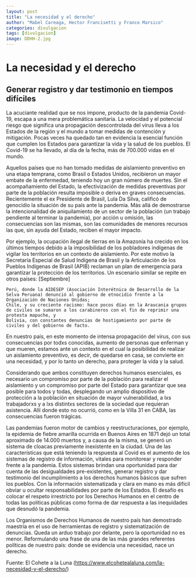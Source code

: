 ```yaml
---
layout: post
title: "La necesidad y el derecho"
author: "Mabel Careaga, Hector Francisetti y Franco Marsico"
categories: divulgacion
tags: [divulgacion]
image: DDHH-2.jpg
---
```


#  La necesidad y el derecho

## Generar registro y dar testimonio en tiempos difíciles

La acuciante realidad que se nos impone, producto de la pandemia Covid-19, escapa a una mera problemática sanitaria. La velocidad y el potencial riesgo que significa una propagación descontrolada del virus lleva a los Estados de la región y el mundo a tomar medidas de contención y mitigación. Pocas veces ha quedado tan en evidencia la esencial función que cumplen los Estados para garantizar la vida y la salud de los pueblos. El Covid-19 se ha llevado, al día de la fecha, más de 700.000 vidas en el mundo.

Aquellos países que no han tomado medidas de aislamiento preventivo en una etapa temprana, como Brasil o Estados Unidos, recibieron un mayor embate de la enfermedad, teniendo hoy un gran número de muertes. Sin el acompañamiento del Estado, la efectivización de medidas preventivas por parte de la población resulta imposible o deriva en graves consecuencias. Recientemente el ex Presidente de Brasil, Lula Da Silva, calificó de genocidio la situación de su país ante la pandemia. Más allá de demostrarse la intencionalidad de aniquilamiento de un sector de la población (un trabajo pendiente al terminar la pandemia), por acción u omisión, las consecuencias son las mismas, son las comunidades de menores recursos las que, sin ayuda del Estado, reciben el mayor impacto.

Por ejemplo, la ocupación ilegal de tierras en la Amazonía ha crecido en los últimos tiempos debido a la imposibilidad de los pobladores indígenas de vigilar los territorios en un contexto de aislamiento. Por este motivo la Secretaría Especial de Salud Indígena de Brasil y la Articulación de los Pueblos Indígenas de Brasil (APIB) reclaman un plan de emergencia para garantizar la protección de los territorios. Un escenario similar se repite en otros países:
[Septiembre]

    Perú, donde la AIDESEP (Asociación Interétnica de Desarrollo de la Selva Peruana) denunció al gobierno de etnocidio frente a la Organización de Naciones Unidas;
    Chile, y su creciente racismo: hace pocos días en la Araucania grupos de civiles se sumaron a los carabineros con el fin de reprimir una protesta mapuche, y
    Bolivia, con constantes denuncias de hostigamiento por parte de civiles y del gobierno de facto.

En nuestro país, en este momento de intensa propagación del virus, con sus consecuencias por todxs conocidas, aumento de personas que enferman y que mueren, estamos ante un contexto en el cual la posibilidad de realizar un aislamiento preventivo, es decir, de quedarse en casa, se convierte en una necesidad, y por lo tanto un derecho, para proteger la vida y la salud.

Considerando que ambos constituyen derechos humanos esenciales, es necesario un compromiso por parte de la población para realizar el aislamiento y un compromiso por parte del Estado para garantizar que sea posible para todos y todas, desplegando un amplio dispositivo de protección a la población en situación de mayor vulnerabilidad, a lxs trabajadorxs y a lxs distintxs sectores de la sociedad que requieran asistencia. Allí donde esto no ocurrió, como en la Villa 31 en CABA, las consecuencias fueron trágicas.

Las pandemias fueron motor de cambios y reestructuraciones, por ejemplo, la epidemia de fiebre amarilla ocurrida en Buenos Aires en 1871 dejó un total aproximado de 14.000 muertos y, a causa de la misma, se generó un sistema de cloacas previamente inexistente en la ciudad. Una de las características que está teniendo la respuesta al Covid es el aumento de los sistemas de registro de información, vitales para monitorear y responder frente a la pandemia. Estos sistemas brindan una oportunidad para dar cuenta de las desigualdades pre-existentes, generar registro y dar testimonio del incumplimiento a los derechos humanos básicos que sufren los pueblos. Con la información sistematizada y clara en mano es más difícil obviar u ocultar responsabilidades por parte de los Estados. El desafío es colocar el respeto irrestricto por los Derechos Humanos en el centro de todas las políticas públicas como forma de dar respuesta a las inequidades que desnudó la pandemia.

Los Organismos de Derechos Humanos de nuestro país han demostrado maestría en el uso de herramientas de registro y sistematización de denuncias. Queda un arduo trabajo por delante, pero la oportunidad no es menor. Reformulando una frase de una de las más grandes referentes políticas de nuestro país: donde se evidencia una necesidad, nace un derecho.

Fuente: El Cohete a la Luna (https://www.elcohetealaluna.com/la-necesidad-y-el-derecho/)
